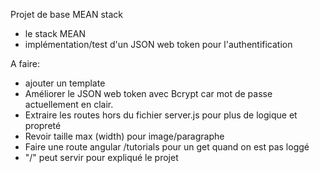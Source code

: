 Projet de base MEAN stack

- le stack MEAN
- implémentation/test d'un JSON web token pour l'authentification


A faire:

- ajouter un template
- Améliorer le JSON web token avec Bcrypt car mot de passe actuellement en clair.
- Extraire les routes hors du fichier server.js pour plus de logique et propreté
- Revoir taille max (width) pour image/paragraphe
- Faire une route angular /tutorials pour un get quand on est pas loggé
- "/" peut servir pour expliqué le projet
